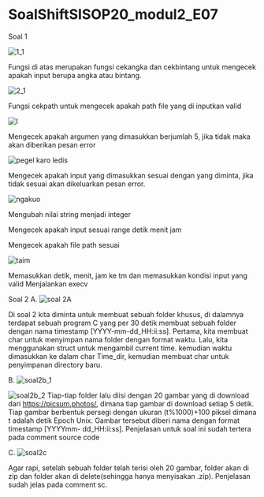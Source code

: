 # SoalShiftSISOP20_modul2_E07
Soal 1

![1_1](https://user-images.githubusercontent.com/61625353/77227389-9a949180-6bb2-11ea-8b9d-4d2c4aacb58f.PNG)

Fungsi di atas merupakan fungsi cekangka dan cekbintang untuk mengecek apakah input berupa angka atau bintang.

![2_1](https://user-images.githubusercontent.com/61625353/77227480-3d4d1000-6bb3-11ea-8407-55541f4698b0.PNG)

Fungsi cekpath untuk mengecek apakah path file yang di inputkan valid

![l](https://user-images.githubusercontent.com/61625353/77227564-c6644700-6bb3-11ea-8ec1-c904adba61ad.PNG)

Mengecek apakah argumen yang dimasukkan berjumlah 5, jika tidak maka akan diberikan pesan error

![pegel karo ledis](https://user-images.githubusercontent.com/61625353/77227632-4d192400-6bb4-11ea-9886-50f9f1f38540.PNG)

Mengecek apakah input yang dimasukkan sesuai dengan yang diminta, jika tidak sesuai akan dikeluarkan pesan error.

![ngakuo](https://user-images.githubusercontent.com/61625353/77227694-b1d47e80-6bb4-11ea-91e3-27124c0bb476.PNG)

Mengubah nilai string menjadi integer

Mengecek apakah input sesuai range detik menit jam

Mengecek apakah file path sesuai

![taim](https://user-images.githubusercontent.com/61625353/77227781-4808a480-6bb5-11ea-9ceb-2de857becad9.PNG)

Memasukkan detik, menit, jam ke tm dan memasukkan kondisi input yang valid
Menjalankan execv

Soal 2
A. ![soal 2A](https://user-images.githubusercontent.com/61625353/76606273-8d3d2e80-6544-11ea-8766-c16cf232d46a.PNG)

Di soal 2 kita diminta untuk membuat sebuah folder khusus, di dalamnya terdapat sebuah program C yang per 30 detik membuat sebuah folder dengan nama timestamp [YYYY-mm-dd_HH:ii:ss]. Pertama, kita membuat char untuk menyimpan nama folder dengan format waktu. Lalu, kita menggunakan struct untuk mengambil current time. kemudian waktu dimasukkan ke dalam char Time_dir, kemudian membuat char untuk penyimpanan directory baru.

B. ![soal2b_1](https://user-images.githubusercontent.com/61625353/76607628-dc845e80-6546-11ea-8e5d-f51082472506.PNG)

![soal2b_2](https://user-images.githubusercontent.com/61625353/76607662-eefe9800-6546-11ea-9440-b1e38edca090.PNG)
Tiap-tiap folder lalu diisi dengan 20 gambar yang di download dari https://picsum.photos/, dimana tiap gambar di download setiap 5 detik. Tiap gambar berbentuk persegi dengan ukuran (t%1000)+100 piksel dimana t adalah detik Epoch Unix. Gambar tersebut diberi nama dengan format timestamp [YYYYmm- dd_HH:ii:ss]. Penjelasan untuk soal ini sudah tertera pada comment source code

C. ![soal2c](https://user-images.githubusercontent.com/61625353/76607956-68968600-6547-11ea-9071-ad4e338b9c19.PNG)

Agar rapi, setelah sebuah folder telah terisi oleh 20 gambar, folder akan di zip dan folder akan di delete(sehingga hanya menyisakan .zip). Penjelasan sudah jelas pada comment sc.
